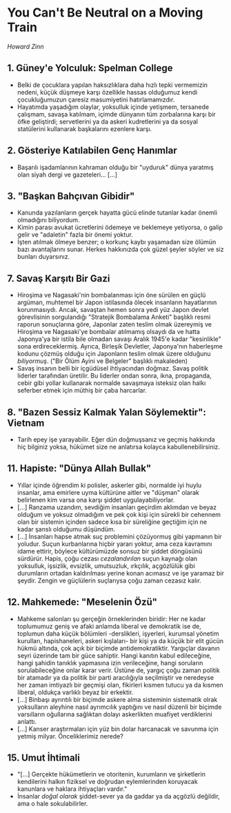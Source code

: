 # You Can't Be Neutral on a Moving Train

*Howard Zinn*

## 1. Güney'e Yolculuk: Spelman College

* Belki de çocuklara yapılan haksızlıklara daha hızlı tepki vermemizin nedeni,
  küçük düşmeye karşı özellikle hassas olduğumuz kendi çocukluğumuzun çaresiz
  masumiyetini hatırlamamızdır.
* Hayatımda yaşadığım olaylar, yoksulluk içinde yetişmem, tersanede çalışmam,
  savaşa katılmam, içimde dünyanın tüm zorbalarına karşı bir öfke geliştirdi;
  servetlerini ya da askeri kudretlerini ya da sosyal statülerini kullanarak
  başkalarını ezenlere karşı.


## 2. Gösteriye Katılabilen Genç Hanımlar

* Başarılı işadamlarının kahraman olduğu bir "uyduruk" dünya yaratmış olan siyah
  dergi ve gazeteleri... [...]


## 3. "Başkan Bahçıvan Gibidir"

* Kanunda yazılanların gerçek hayatta gücü elinde tutanlar kadar önemli
  olmadığını biliyordum.
* Kimin parası avukat ücretlerini ödemeye ve beklemeye yetiyorsa, o galip gelir
  ve "adaletin" fazla bir önemi yoktur.
* İşten atılmak ölmeye benzer; o korkunç kaybı yaşamadan size ölümün bazı
  avantajlarını sunar. Herkes hakkınızda çok güzel şeyler söyler ve siz bunları
  duyarsınız.


## 7. Savaş Karşıtı Bir Gazi

* Hiroşima ve Nagasaki'nin bombalanması için öne sürülen en güçlü argüman,
  muhtemel bir Japon istilasında ölecek insanların hayatlarının
  korunmasıydı. Ancak, savaştan hemen sonra yedi yüz Japon devlet görevlisinin
  sorgulandığı "Stratejik Bombalama Anketi" başlıklı resmi raporun sonuçlarına
  göre, Japonlar zaten teslim olmak üzereymiş ve Hiroşima ve Nagasaki'ye
  bombalar atılmamış olsaydı da ve hatta Japonya'ya bir istila bile
  olmadan savaşı Aralık 1945'e kadar "kesinlikle" sona erdireceklermiş. Ayrıca,
  Birleşik Devletler, Japonya'nın haberleşme kodunu çözmüş olduğu için
  Japonların teslim olmak üzere olduğunu *biliyormuş*. ("Bir Ölüm Ayini ve
  Belgeler" başlıklı makaleden)
* Savaş insanın belli bir içgüdüsel ihtiyacından doğmaz. Savaş politik liderler
  tarafından üretilir. Bu liderler ondan sonra, ikna, propaganda, cebir gibi
  yollar kullanarak normalde savaşmaya isteksiz olan halkı seferber etmek için
  müthiş bir çaba harcarlar.


## 8. "Bazen Sessiz Kalmak Yalan Söylemektir": Vietnam

* Tarih epey işe yarayabilir. Eğer dün doğmuşsanız ve geçmiş hakkında hiç
  bilginiz yoksa, hükümet size ne anlatırsa kolayca kabullenebilirsiniz.


## 11. Hapiste: "Dünya Allah Bullak"

* Yıllar içinde öğrendim ki polisler, askerler gibi, normalde iyi huylu
  insanlar, ama emirlere uyma kültürüne aitler ve "düşman" olarak belirlenen kim
  varsa ona karşı şiddet uygulayabiliyorlar.
* [...] Ranzama uzandım, sevdiğim insanları geçirdim aklımdan ve beyaz olduğum
  ve yoksuz olmadığım ve pek çok kişi için sürekli bir cehennem olan bir
  sistemin içinden sadece kısa bir süreliğine geçtiğim için ne kadar şanslı
  olduğumu düşündüm.
* [...] İnsanları hapse atmak suç problemini çözüyormuş gibi yapmanın bir
  yoludur. Suçun kurbanlarına hiçbir yararı yoktur, ama ceza kavramını idame
  ettirir, böylece kültürümüzde sonsuz bir şiddet döngüsünü sürdürür. Hapis,
  çoğu cezası *cezalandırılan* suçun kaynağı olan yoksulluk, işsizlik, evsizlik,
  umutsuzluk, ırkçılık, açgözlülük gibi durumların ortadan kaldırılması yerine
  konan acımasız ve işe yaramaz bir şeydir. Zengin ve güçlülerin suçlarıysa çoğu
  zaman cezasız kalır.


## 12. Mahkemede: "Meselenin Özü"

* Mahkeme salonları şu gerçeğin örneklerinden biridir: Her ne kadar toplumumuz
  geniş ve afaki anlamda liberal ve demokratik ise de, toplumun daha küçük
  bölümleri -derslikleri, işyerleri, kurumsal yönetim kurulları, hapishaneleri,
  askeri kışlaları- bir kişi ya da küçük bir elit gücün hükmü altında, çok açık
  bir biçimde antidemokratiktir. Yargıçlar davanın seyri üzerinde tam bir güce
  sahiptir. Hangi kanıtın kabul edileceğine, hangi şahidin tanıklık yapmasına
  izin verileceğine, hangi soruların sorulabileceğine onlar karar verir. Üstüne
  de, yargıç çoğu zaman politik bir atamadır ya da politik bir parti
  aracılığıyla seçilmiştir ve neredeyse her zaman imtiyazlı bir geçmişi olan,
  fikirleri kısmen tutucu ya da kısmen liberal, oldukça varlıklı beyaz bir
  erkektir.
* [...] Binbaşı ayrıntılı bir biçimde askere alma sisteminin sistematik olrak
  yoksulların aleyhine nasıl ayrımcılık yaptığını ve nasıl düzenli bir biçimde
  varsılların oğullarına sağlıktan dolayı askerlikten muafiyet verdiklerini
  anlattı.
* [...] Kanser araştırmaları için yüz bin dolar harcanacak ve savunma için
  yetmiş milyar. Önceliklerimiz nerede?


## 15. Umut İhtimali

* "[...] Gerçekte hükümetlerin ve otoritenin, kurumların ve şirketlerin
  kendilerini halkın fiziksel ve doğrudan eylemlerinden koruyacak kanunlara ve
  haklara ihtiyaçları vardır."
* İnsanlar *doğal olarak* şiddet-sever ya da gaddar ya da açgözlü değildir, ama
  o hale sokulabilirler.
